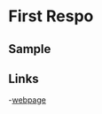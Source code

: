 # First Respo #
## Sample ##


## Links ##
-[webpage](https://milindar.github.io/sample/ "Website")
